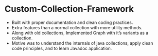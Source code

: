 # Custom-Collection-Framework

 - Built with proper documentation and clean coding practices.
 - Extra features than a normal collection with more utility methods.
 - Along with old collections, Implemented Graph with it’s variants as a collection.
 - Motive was to understand the internals of java collections, apply clean code principles, and to learn Javadoc application.

